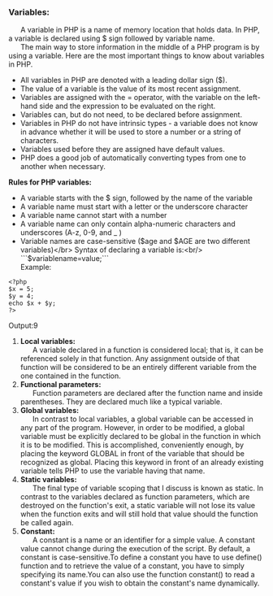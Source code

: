 ### Variables:

&nbsp;&nbsp;&nbsp;&nbsp;&nbsp;&nbsp;A variable in PHP is a name of memory location that holds data. In PHP, a variable is declared using $ sign followed by variable name. <br/>
&nbsp;&nbsp;&nbsp;&nbsp;&nbsp;&nbsp;The main way to store information in the middle of a PHP program is by using a variable.
Here are the most important things to know about variables in PHP.
* All variables in PHP are denoted with a leading dollar sign ($).
* The value of a variable is the value of its most recent assignment.
* Variables are assigned with the = operator, with the variable on the left-hand side and the expression to be evaluated on the right.
* Variables can, but do not need, to be declared before assignment.
* Variables in PHP do not have intrinsic types - a variable does not know in advance whether it will be used to store a number or a string of characters.
* Variables used before they are assigned have default values.
* PHP does a good job of automatically converting types from one to another when necessary.

**Rules for PHP variables:**
- A variable starts with the $ sign, followed by the name of the variable
- A variable name must start with a letter or the underscore character
- A variable name cannot start with a number
- A variable name can only contain alpha-numeric characters and underscores (A-z, 0-9, and _ )
- Variable names are case-sensitive ($age and $AGE are two different variables)</br>
Syntax of declaring a variable is:<br/>
    ```$variablename=value;```<br/>
Example:
```
<?php
$x = 5;
$y = 4;
echo $x + $y;
?>
```
Output:9<br/>
1. **Local variables:**<br/>
&nbsp;&nbsp;&nbsp;&nbsp;&nbsp;&nbsp;A variable declared in a function is considered local; that is, it can be referenced solely in that function. Any assignment outside of that function will be considered to be an entirely different variable from the one contained in the function.
2. **Functional parameters:**<br/>
&nbsp;&nbsp;&nbsp;&nbsp;&nbsp;&nbsp;Function parameters are declared after the function name and inside parentheses. They are declared much like a typical variable.
3. **Global variables:**<br/>
&nbsp;&nbsp;&nbsp;&nbsp;&nbsp;&nbsp;In contrast to local variables, a global variable can be accessed in any part of the program. However, in order to be modified, a global variable must be explicitly declared to be global in the function in which it is to be modified. This is accomplished, conveniently enough, by placing the keyword GLOBAL in front of the variable that should be recognized as global. Placing this keyword in front of an already existing variable tells PHP to use the variable having that name. 
4. **Static variables:**<br/>
&nbsp;&nbsp;&nbsp;&nbsp;&nbsp;&nbsp;The final type of variable scoping that I discuss is known as static. In contrast to the variables declared as function parameters, which are destroyed on the function's exit, a static variable will not lose its value when the function exits and will still hold that value should the function be called again.
5. **Constant:**<br/>
&nbsp;&nbsp;&nbsp;&nbsp;&nbsp;&nbsp;A constant is a name or an identifier for a simple value. A constant value cannot change during the execution of the script. By default, a constant is case-sensitive.To define a constant you have to use define() function and to retrieve the value of a constant, you have to simply specifying its name.You can also use the function constant() to read a constant's value if you wish to obtain the constant's name dynamically.

